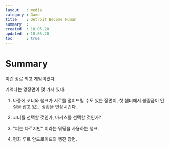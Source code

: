```yaml
---
layout   : media
category : Game
title    : Detroit Become Human
summary  : 
created  : 18.05.20
updated  : 18.05.20
toc      : true
---
```


# Summary

이런 장르 최고 게임이었다.

기억나는 명장면이 몇 가지 있다.

1. 나중에 코너와 행크가 서로를 떨어뜨릴 수도 있는 장면이, 첫 챕터에서 불량품이 인질을 잡고 있는 상황을 연상시킨다.

2. 코너를 선택할 것인가, 마커스를 선택할 것인가?

3. "피는 다르지만" 이라는 워딩을 사용하는 행크.

4. 평화 루트 안드로이드의 행진 장면.